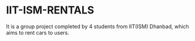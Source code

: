 # IIT-ISM-RENTALS
It is a group project completed by 4 students from IIT(ISM) Dhanbad, which aims to rent cars to users.

